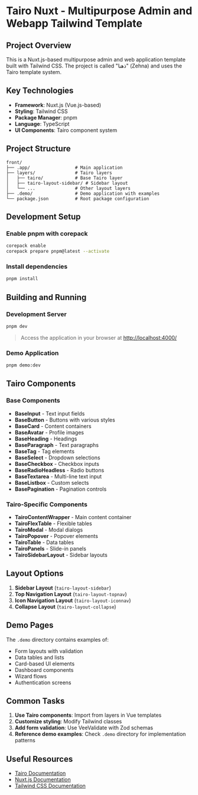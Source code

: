 # Tairo Nuxt - Multipurpose Admin and Webapp Tailwind Template

## Project Overview

This is a Nuxt.js-based multipurpose admin and web application template built with Tailwind CSS. The project is called "ذهنا" (Zehna) and uses the Tairo template system.

## Key Technologies

- **Framework**: Nuxt.js (Vue.js-based)
- **Styling**: Tailwind CSS
- **Package Manager**: pnpm
- **Language**: TypeScript
- **UI Components**: Tairo component system

## Project Structure

```
front/
├── .app/                 # Main application
├── layers/               # Tairo layers
│   ├── tairo/            # Base Tairo layer
│   ├── tairo-layout-sidebar/ # Sidebar layout
│   └── ...               # Other layout layers
├── .demo/                # Demo application with examples
└── package.json          # Root package configuration
```

## Development Setup

### Enable pnpm with corepack

```bash
corepack enable
corepack prepare pnpm@latest --activate
```

### Install dependencies

```bash
pnpm install
```

## Building and Running

### Development Server

```bash
pnpm dev
```

> Access the application in your browser at [http://localhost:4000/](http://localhost:4000/)

### Demo Application

```bash
pnpm demo:dev
```

## Tairo Components

### Base Components
- **BaseInput** - Text input fields
- **BaseButton** - Buttons with various styles
- **BaseCard** - Content containers
- **BaseAvatar** - Profile images
- **BaseHeading** - Headings
- **BaseParagraph** - Text paragraphs
- **BaseTag** - Tag elements
- **BaseSelect** - Dropdown selections
- **BaseCheckbox** - Checkbox inputs
- **BaseRadioHeadless** - Radio buttons
- **BaseTextarea** - Multi-line text input
- **BaseListbox** - Custom selects
- **BasePagination** - Pagination controls

### Tairo-Specific Components
- **TairoContentWrapper** - Main content container
- **TairoFlexTable** - Flexible tables
- **TairoModal** - Modal dialogs
- **TairoPopover** - Popover elements
- **TairoTable** - Data tables
- **TairoPanels** - Slide-in panels
- **TairoSidebarLayout** - Sidebar layouts

## Layout Options

1. **Sidebar Layout** (`tairo-layout-sidebar`)
2. **Top Navigation Layout** (`tairo-layout-topnav`)
3. **Icon Navigation Layout** (`tairo-layout-iconnav`)
4. **Collapse Layout** (`tairo-layout-collapse`)

## Demo Pages

The `.demo` directory contains examples of:
- Form layouts with validation
- Data tables and lists
- Card-based UI elements
- Dashboard components
- Wizard flows
- Authentication screens

## Common Tasks

1. **Use Tairo components**: Import from layers in Vue templates
2. **Customize styling**: Modify Tailwind classes
3. **Add form validation**: Use VeeValidate with Zod schemas
4. **Reference demo examples**: Check `.demo` directory for implementation patterns

## Useful Resources

- [Tairo Documentation](https://tairo.cssninja.io/documentation)
- [Nuxt.js Documentation](https://nuxt.com/docs)
- [Tailwind CSS Documentation](https://tailwindcss.com/docs)